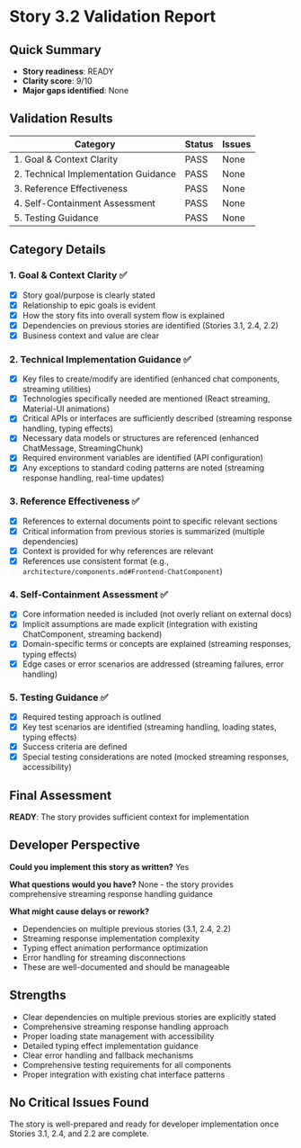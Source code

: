 # Story 3.2 Validation Report

## Quick Summary
- **Story readiness**: READY
- **Clarity score**: 9/10
- **Major gaps identified**: None

## Validation Results

| Category | Status | Issues |
|----------|--------|---------|
| 1. Goal & Context Clarity | PASS | None |
| 2. Technical Implementation Guidance | PASS | None |
| 3. Reference Effectiveness | PASS | None |
| 4. Self-Containment Assessment | PASS | None |
| 5. Testing Guidance | PASS | None |

## Category Details

### 1. Goal & Context Clarity ✅
- [x] Story goal/purpose is clearly stated
- [x] Relationship to epic goals is evident  
- [x] How the story fits into overall system flow is explained
- [x] Dependencies on previous stories are identified (Stories 3.1, 2.4, 2.2)
- [x] Business context and value are clear

### 2. Technical Implementation Guidance ✅
- [x] Key files to create/modify are identified (enhanced chat components, streaming utilities)
- [x] Technologies specifically needed are mentioned (React streaming, Material-UI animations)
- [x] Critical APIs or interfaces are sufficiently described (streaming response handling, typing effects)
- [x] Necessary data models or structures are referenced (enhanced ChatMessage, StreamingChunk)
- [x] Required environment variables are identified (API configuration)
- [x] Any exceptions to standard coding patterns are noted (streaming response handling, real-time updates)

### 3. Reference Effectiveness ✅
- [x] References to external documents point to specific relevant sections
- [x] Critical information from previous stories is summarized (multiple dependencies)
- [x] Context is provided for why references are relevant
- [x] References use consistent format (e.g., `architecture/components.md#Frontend-ChatComponent`)

### 4. Self-Containment Assessment ✅
- [x] Core information needed is included (not overly reliant on external docs)
- [x] Implicit assumptions are made explicit (integration with existing ChatComponent, streaming backend)
- [x] Domain-specific terms or concepts are explained (streaming responses, typing effects)
- [x] Edge cases or error scenarios are addressed (streaming failures, error handling)

### 5. Testing Guidance ✅
- [x] Required testing approach is outlined
- [x] Key test scenarios are identified (streaming handling, loading states, typing effects)
- [x] Success criteria are defined
- [x] Special testing considerations are noted (mocked streaming responses, accessibility)

## Final Assessment
**READY**: The story provides sufficient context for implementation

## Developer Perspective
**Could you implement this story as written?** Yes

**What questions would you have?** None - the story provides comprehensive streaming response handling guidance

**What might cause delays or rework?** 
- Dependencies on multiple previous stories (3.1, 2.4, 2.2)
- Streaming response implementation complexity
- Typing effect animation performance optimization
- Error handling for streaming disconnections
- These are well-documented and should be manageable

## Strengths
- Clear dependencies on multiple previous stories are explicitly stated
- Comprehensive streaming response handling approach
- Proper loading state management with accessibility
- Detailed typing effect implementation guidance
- Clear error handling and fallback mechanisms
- Comprehensive testing requirements for all components
- Proper integration with existing chat interface patterns

## No Critical Issues Found
The story is well-prepared and ready for developer implementation once Stories 3.1, 2.4, and 2.2 are complete.